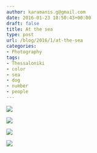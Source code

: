 ```yaml
---
author: karamanis.g@gmail.com
date: 2016-01-23 18:50:43+00:00
draft: false
title: At the sea
type: post
url: /blog/2016/1/at-the-sea
categories:
- Photography
tags:
- Thessaloniki
- color
- sea
- dog
- number
- people
---
```




  
   ![](https://images.squarespace-cdn.com/content/v1/4f3f61bae4b063b909445965/1453574895518-LYRWB9S2YD3IQHGNYUOB/ke17ZwdGBToddI8pDm48kF9aEDQaTpZHfWEO2zppK7Z7gQa3H78H3Y0txjaiv_0fDoOvxcdMmMKkDsyUqMSsMWxHk725yiiHCCLfrh8O1z5QPOohDIaIeljMHgDF5CVlOqpeNLcJ80NK65_fV7S1UX7HUUwySjcPdRBGehEKrDf5zebfiuf9u6oCHzr2lsfYZD7bBzAwq_2wCJyqgJebgg/20160103-IMG_3772.jpg?format=original)

  

  
   ![](https://images.squarespace-cdn.com/content/v1/4f3f61bae4b063b909445965/1453574896756-QMO7O246IKD4L1IFHP1Q/ke17ZwdGBToddI8pDm48kJUlZr2Ql5GtSKWrQpjur5t7gQa3H78H3Y0txjaiv_0fDoOvxcdMmMKkDsyUqMSsMWxHk725yiiHCCLfrh8O1z5QPOohDIaIeljMHgDF5CVlOqpeNLcJ80NK65_fV7S1UfNdxJhjhuaNor070w_QAc94zjGLGXCa1tSmDVMXf8RUVhMJRmnnhuU1v2M8fLFyJw/20160103-IMG_3762.jpg?format=original)

  

  
   ![](https://images.squarespace-cdn.com/content/v1/4f3f61bae4b063b909445965/1453574893713-MF5FQKCPKZ739TDM2NQF/ke17ZwdGBToddI8pDm48kF9aEDQaTpZHfWEO2zppK7Z7gQa3H78H3Y0txjaiv_0fDoOvxcdMmMKkDsyUqMSsMWxHk725yiiHCCLfrh8O1z5QPOohDIaIeljMHgDF5CVlOqpeNLcJ80NK65_fV7S1UX7HUUwySjcPdRBGehEKrDf5zebfiuf9u6oCHzr2lsfYZD7bBzAwq_2wCJyqgJebgg/20160103-IMG_3751.jpg?format=original)

  

  
   ![](https://images.squarespace-cdn.com/content/v1/4f3f61bae4b063b909445965/1453574897558-YJ2AFMGDZNFVF9CN3UVZ/ke17ZwdGBToddI8pDm48kF9aEDQaTpZHfWEO2zppK7Z7gQa3H78H3Y0txjaiv_0fDoOvxcdMmMKkDsyUqMSsMWxHk725yiiHCCLfrh8O1z5QPOohDIaIeljMHgDF5CVlOqpeNLcJ80NK65_fV7S1UX7HUUwySjcPdRBGehEKrDf5zebfiuf9u6oCHzr2lsfYZD7bBzAwq_2wCJyqgJebgg/20160103-IMG_3775.jpg?format=original)

  


